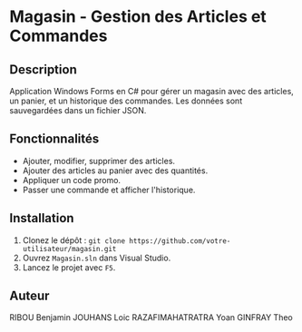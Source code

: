 # Magasin - Gestion des Articles et Commandes

## Description
Application Windows Forms en C# pour gérer un magasin avec des articles, un panier, et un historique des commandes. Les données sont sauvegardées dans un fichier JSON.

## Fonctionnalités
- Ajouter, modifier, supprimer des articles.
- Ajouter des articles au panier avec des quantités.
- Appliquer un code promo.
- Passer une commande et afficher l'historique.

## Installation
1. Clonez le dépôt : `git clone https://github.com/votre-utilisateur/magasin.git`
2. Ouvrez `Magasin.sln` dans Visual Studio.
3. Lancez le projet avec `F5`.
   
## Auteur
RIBOU Benjamin
JOUHANS Loic
RAZAFIMAHATRATRA Yoan
GINFRAY Theo
